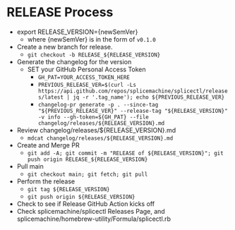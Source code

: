 # RELEASE Process

- export RELEASE_VERSION={newSemVer}
  - where {newSemVer} is in the form of `v0.1.0`
- Create a new branch for release.
  - `git checkout -b RELEASE_${RELEASE_VERSION}`
- Generate the changelog for the version
  - SET your GitHub Personal Access Token
    - `GH_PAT=YOUR_ACCESS_TOKEN_HERE`
    - `PREVIOUS_RELEASE_VER=$(curl -Ls https://api.github.com/repos/splicemachine/splicectl/releases/latest | jq -r '.tag_name'); echo ${PREVIOUS_RELEASE_VER}`
    - `changelog-pr generate -p . --since-tag "${PREVIOUS_RELEASE_VER}" --release-tag "${RELEASE_VERSION}" -v info --gh-token=${GH_PAT} --file changelog/releases/${RELEASE_VERSION}.md`
- Review changelog/releases/${RELEASE_VERSION}.md
  - `mdcat changelog/releases/${RELEASE_VERSION}.md`
- Create and Merge PR
  - `git add -A; git commit -m "RELEASE of ${RELEASE_VERSION}"; git push origin RELEASE_${RELEASE_VERSION}`
- Pull main
  - `git checkout main; git fetch; git pull`
- Perform the release
  - `git tag ${RELEASE_VERSION}`
  - `git push origin ${RELEASE_VERSION}`
- Check to see if Release GitHub Action kicks off
- Check splicemachine/splicectl Releases Page, and splicemachine/homebrew-utility/Formula/splicectl.rb
